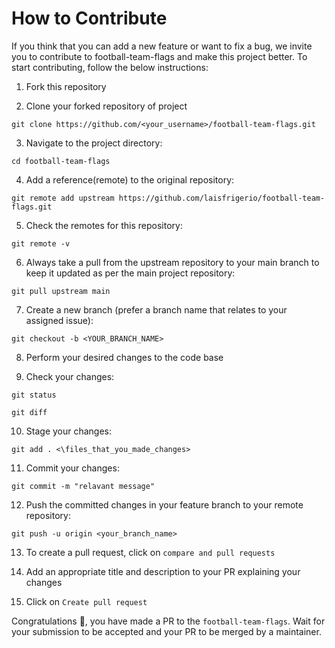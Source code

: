 # How to Contribute

If you think that you can add a new feature or want to fix a bug, we invite you to contribute to football-team-flags and make this project better. To start contributing, follow the below instructions:

1. Fork this repository

2. Clone your forked repository of project

`git clone https://github.com/<your_username>/football-team-flags.git`

3. Navigate to the project directory:

`cd football-team-flags`

4. Add a reference(remote) to the original repository:

`git remote add upstream https://github.com/laisfrigerio/football-team-flags.git`

5. Check the remotes for this repository:

`git remote -v`

6. Always take a pull from the upstream repository to your main branch to keep it updated as per the main project repository:

`git pull upstream main`

7. Create a new branch (prefer a branch name that relates to your assigned issue):

`git checkout -b <YOUR_BRANCH_NAME>`

8. Perform your desired changes to the code base

9. Check your changes:

`git status`

`git diff`

10. Stage your changes:

`git add . <\files_that_you_made_changes>`

11. Commit your changes:

`git commit -m "relavant message"`

12. Push the committed changes in your feature branch to your remote repository:

`git push -u origin <your_branch_name>`

13. To create a pull request, click on `compare and pull requests`

14. Add an appropriate title and description to your PR explaining your changes

15. Click on `Create pull request`

Congratulations 🎉, you have made a PR to the `football-team-flags`. Wait for your submission to be accepted and your PR to be merged by a maintainer.